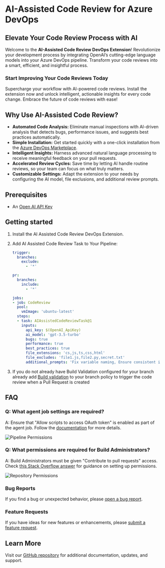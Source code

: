 
# AI-Assisted Code Review for Azure DevOps

## Elevate Your Code Review Process with AI

Welcome to the **AI-Assisted Code Review DevOps Extension**! Revolutionize your development process by integrating OpenAI’s cutting-edge language models into your Azure DevOps pipeline. Transform your code reviews into a smart, efficient, and insightful process.

### Start Improving Your Code Reviews Today

Supercharge your workflow with AI-powered code reviews. Install the extension now and unlock intelligent, actionable insights for every code change. Embrace the future of code reviews with ease!

## Why Use AI-Assisted Code Review?

- **Automated Code Analysis:** Eliminate manual inspections with AI-driven analysis that detects bugs, performance issues, and suggests best practices automatically.
- **Simple Installation:** Get started quickly with a one-click installation from the [Azure DevOps Marketplace](https://marketplace.visualstudio.com/items?itemName=AidanCole.oaicr).
- **Intelligent Insights:** Harness advanced natural language processing to receive meaningful feedback on your pull requests.
- **Accelerated Review Cycles:** Save time by letting AI handle routine reviews, so your team can focus on what truly matters.
- **Customizable Settings:** Adapt the extension to your needs by configuring the AI model, file exclusions, and additional review prompts.

## Prerequisites

- An [Open AI API Key](https://platform.openai.com/docs/overview)

## Getting started

1. Install the AI Assisted Code Review DevOps Extension.
2. Add AI Assisted Code Review Task to Your Pipeline:

   ```yaml
   trigger:
     branches:
       exclude:
         - '*'

   pr:
     branches:
       include:
         - '*'

   jobs:
   - job: CodeReview
     pool:
       vmImage: 'ubuntu-latest'
     steps:
     - task: AIAssistedCodeReviewTask@1
       inputs:
         api_key: $(OpenAI_ApiKey)
         ai_model: 'gpt-3.5-turbo'
         bugs: true
         performance: true
         best_practices: true
         file_extensions: 'cs,js,ts,css,html'
         file_excludes: 'file1.js,file2.py,secret.txt'
         additional_prompts: 'Fix variable naming, Ensure consistent indentation, Review error handling approach'`

3. If you do not already have Build Validation configured for your branch already add [Build validation](https://learn.microsoft.com/en-us/azure/devops/repos/git/branch-policies?view=azure-devops&tabs=browser#build-validation) to your branch policy to trigger the code review when a Pull Request is created

## FAQ

### Q: What agent job settings are required?

A: Ensure that "Allow scripts to access OAuth token" is enabled as part of the agent job. Follow the [documentation](https://learn.microsoft.com/en-us/azure/devops/pipelines/build/options?view=azure-devops#allow-scripts-to-access-the-oauth-token) for more details.

![Pipeline Permissions](assets/pipeline_permissions.png)

### Q: What permissions are required for Build Administrators?

A: Build Administrators must be given "Contribute to pull requests" access. Check [this Stack Overflow answer](https://stackoverflow.com/a/57985733) for guidance on setting up permissions.

![Repository Permissions](assets/pr_permissions.png)

### Bug Reports

If you find a bug or unexpected behavior, please [open a bug report](https://github.com/jithinanchanattu/AI-Assisted-Code-Review/issues/new?assignees=&labels=bug&template=bug_report.md&title=).

### Feature Requests

If you have ideas for new features or enhancements, please [submit a feature request](https://github.com/jithinanchanattu/AI-Assisted-Code-Review/issues/new?assignees=&labels=enhancement&template=feature_request.md&title=).

## Learn More

Visit our [GitHub repository](https://github.com/jithinanchanattu/AI-Assisted-Code-Review) for additional documentation, updates, and support.
